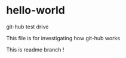 # hello-world
git-hub test drive

This file is for investigating how git-hub works

This is readme branch !

